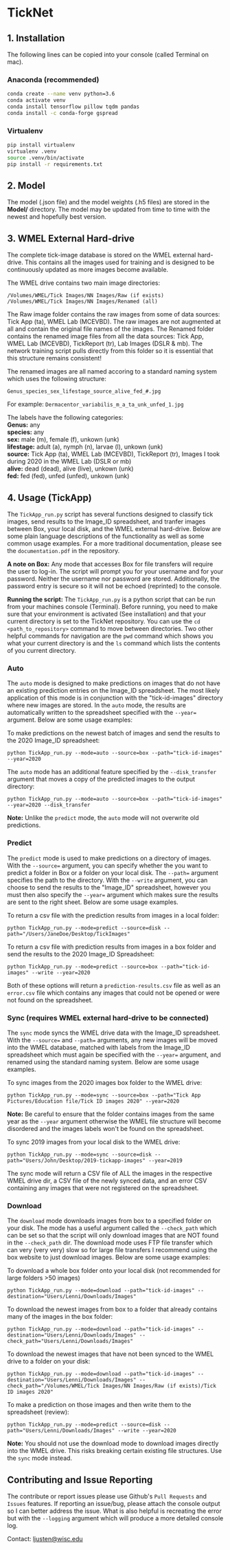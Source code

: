 # TickNet

## 1. Installation
The following lines can be copied into your console (called Terminal on mac). 

### Anaconda (recommended)
```bash
conda create --name venv python=3.6
conda activate venv
conda install tensorflow pillow tqdm pandas
conda install -c conda-forge gspread
```

### Virtualenv
```bash
pip install virtualenv
virtualenv .venv
source .venv/bin/activate
pip install -r requirements.txt
```

## 2. Model
The model (.json file) and the model weights (.h5 files) are stored in the **Model/** directory. The model may be updated from time to time with the newest and hopefully best version. 

## 3. WMEL External Hard-drive
The complete tick-image database is stored on the WMEL external hard-drive. This contains all the images used for training and is designed to be continuously updated as more images become available. 

The WMEL drive contains two main image directories: 
```
/Volumes/WMEL/Tick Images/NN Images/Raw (if exists)
/Volumes/WMEL/Tick Images/NN Images/Renamed (all)
```

The Raw image folder contains the raw images from some of data sources: Tick App (ta), WMEL Lab (MCEVBD). The raw images are not augmented at all and contain the original file names of the images. The Renamed folder contains the renamed image files from all the data sources: Tick App, WMEL Lab (MCEVBD), TickReport (tr), Lab Images (DSLR & mb). The network training script pulls directly from this folder so it is essential that this structure remains consistent! 

The renamed images are all named accoring to a standard naming system which uses the following structure:
```
Genus_species_sex_lifestage_source_alive_fed_#.jpg
```
For example: `Dermacentor_variabilis_m_a_ta_unk_unfed_1.jpg`

The labels have the following categories:  
**Genus:** any  
**species:** any  
**sex:** male (m), female (f), unkown (unk)  
**lifestage:** adult (a), nymph (n), larvae (l), unkown (unk)  
**source:** Tick App (ta), WMEL Lab (MCEVBD), TickReport (tr), Images I took during 2020 in the WMEL Lab (DSLR or mb)   
**alive:** dead (dead), alive (live), unkown (unk)   
**fed:** fed (fed), unfed (unfed), unkown (unk)   


## 4. Usage (TickApp)
The `TickApp_run.py` script has several functions designed to classify tick images, send results to the Image_ID spreadsheet, and tranfer images between Box, your local disk, and the WMEL external hard-drive. Below are some plain language descriptions of the functionality as well as some common usage examples. For a more traditional documentation, please see the `documentation.pdf` in the repository. 

**A note on Box:** Any mode that accesses Box for file transfers will require the user to log-in. The script will prompt you for your username and for your password. Neither the username nor password are stored. Additionally, the password entry is secure so it will not be echoed (reprinted) to the console. 

**Running the script:** The `TickApp_run.py` is a python script that can be run from your machines console (Terminal). Before running, you need to make sure that your environment is activated (See installation) and that your current directory is set to the TickNet repository. You can use the `cd <path_to_repository>` command to move between directories. Two other helpful commands for navigation are the `pwd` command which shows you what your current directory is and the `ls` command which lists the contents of you current directory.

### Auto 
The `auto` mode is designed to make predictions on images that do not have an existing prediction entries on the Image_ID spreadsheet. The most likely application of this mode is in conjunction with the "tick-id-images" directory where new images are stored. In the `auto` mode, the results are automatically written to the spreadsheet specified with the `--year=` argument. Below are some usage examples:

To make predictions on the newest batch of images and send the results to the 2020 Image_ID spreadsheet:
```
python TickApp_run.py --mode=auto --source=box --path="tick-id-images" --year=2020
```
The `auto` mode has an additional feature specified by the `--disk_transfer` argument that moves a copy of the predicted images to the output directory:
```
python TickApp_run.py --mode=auto --source=box --path="tick-id-images" --year=2020 --disk_transfer
```
**Note:** Unlike the `predict` mode, the `auto` mode will not overwrite old predictions.


### Predict
The `predict` mode is used to make predictions on a directory of images. With the `--source=` argument, you can specify whether the you want to predict a folder in Box or a folder on your local disk. The `--path=` argument specifies the path to the directory. With the `--write` argument, you can choose to send the results to the "Image_ID" spreadsheet, however you must then also specify the `--year=` argument which makes sure the results are sent to the right sheet. Below are some usage examples. 

To return a csv file with the prediction results from images in a local folder:
```
python TickApp_run.py --mode=predict --source=disk --path="/Users/JaneDoe/Desktop/TickImages"
```
To return a csv file with prediction results from images in a box folder and send the results to the 2020 Image_ID Spreadsheet:
```
python TickApp_run.py --mode=predict --source=box --path="tick-id-images" --write --year=2020
```
Both of these options will return a `prediction-results.csv` file as well as an `error.csv` file which contains any images that could not be opened or were not found on the spreadsheet. 

### Sync (requires WMEL external hard-drive to be connected)
The `sync` mode syncs the WMEL drive data with the Image_ID spreadsheet. With the `--source=` and `--path=` arguments, any new images will be moved into the WMEL database, matched with labels from the Image_ID spreadsheet which must again be specified with the `--year=` argument, and renamed using the standard naming system. Below are some usage examples.

To sync images from the 2020 images box folder to the WMEL drive:
```
python TickApp_run.py --mode=sync --source=box --path="Tick App Pictures/Education file/Tick ID images 2020" --year=2020
```
**Note:** Be careful to ensure that the folder contains images from the same year as the `--year` argument otherwise the WMEL file structure will become disordered and the images labels won't be found on the spreadsheet.

To sync 2019 images from your local disk to the WMEL drive:
```
python TickApp_run.py --mode=sync --source=disk --path="Users/John/Desktop/2019-tickapp-images" --year=2019
```
The sync mode will return a CSV file of ALL the images in the respective WMEL drive dir, a CSV file of the newly synced data, and an error CSV containing any images that were not registered on the spreadsheet. 

### Download
The `download` mode downloads images from box to a specified folder on your disk. The mode has a useful argument called the `--check_path` which can be set so that the script will only download images that are NOT found in the `--check_path` dir. The download mode uses FTP file transfer which can very (very very) slow so for large file transfers I recommend using the box website to just download images. Below are some usage examples:

To download a whole box folder onto your local disk (not recommended for large folders >50 images)
```
python TickApp_run.py --mode=download --path="tick-id-images" --destination="Users/Lenni/Downloads/Images"
```
To download the newest images from box to a folder that already contains many of the images in the box folder:
```
python TickApp_run.py --mode=download --path="tick-id-images" --destination="Users/Lenni/Downloads/Images" --check_path="Users/Lenni/Downloads/Images"
```
To download the newest images that have not been synced to the WMEL drive to a folder on your disk:
```
python TickApp_run.py --mode=download --path="tick-id-images" --destination="Users/Lenni/Downloads/Images" --check_path="/Volumes/WMEL/Tick Images/NN Images/Raw (if exists)/Tick ID images 2020"
```
To make a prediction on those images and then write them to the spreadsheet (review):
```
python TickApp_run.py --mode=predict --source=disk --path="Users/Lenni/Downloads/Images" --write --year=2020
```
**Note:** You should not use the download mode to download images directly into the WMEL drive. This risks breaking certain existing file structures. Use the `sync` mode instead. 

## Contributing and Issue Reporting
The contribute or report issues please use Github's `Pull Requests` and `Issues` features. If reporting an issue/bug, please attach the console output so I can better address the issue. What is also helpful is recreating the error but with the `--logging` argument which will produce a more detailed console log. 

Contact: ljusten@wisc.edu
